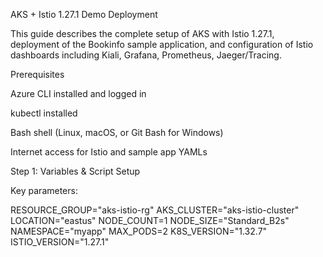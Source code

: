 AKS + Istio 1.27.1 Demo Deployment

This guide describes the complete setup of AKS with Istio 1.27.1, deployment of the Bookinfo sample application, and configuration of Istio dashboards including Kiali, Grafana, Prometheus, Jaeger/Tracing.

Prerequisites

Azure CLI installed and logged in

kubectl installed

Bash shell (Linux, macOS, or Git Bash for Windows)

Internet access for Istio and sample app YAMLs

Step 1: Variables & Script Setup

Key parameters:

RESOURCE_GROUP="aks-istio-rg"
AKS_CLUSTER="aks-istio-cluster"
LOCATION="eastus"
NODE_COUNT=1
NODE_SIZE="Standard_B2s"
NAMESPACE="myapp"
MAX_PODS=2
K8S_VERSION="1.32.7"
ISTIO_VERSION="1.27.1"


